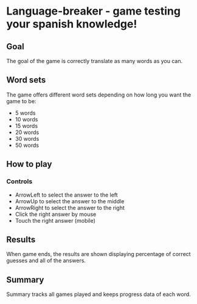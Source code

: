 <h1>
Language-breaker - game testing your spanish knowledge!
</h1>
 <h2>
   Goal
 </h2>
 <p>
   The goal of the game is correctly translate as many words as you can. 
 <p>
<h2>
  Word sets
</h2>
<p>
  The game offers different word sets depending on how long you want the game to be:
</p>
  <ul>
    <li>5 words</li>
    <li>10 words</li>
    <li>15 words</li>
    <li>20 words</li>
    <li>30 words</li>
    <li>50 words</li>
  </ul>

<h2>How to play</h2>
<h3>Controls</h3>
<p>
  <ul>
    <li>ArrowLeft to select the answer to the left</li>
    <li>ArrowUp to select the answer to the middle</li>
    <li>ArrowRight to select the answer to the right</li>
    <li>Click the right answer by mouse</li>
    <li>Touch the right answer (mobile)</li>
  </ul>
</p>

<h2>
  Results
</h2>
<p>
  When game ends, the results are shown displaying percentage of correct guesses and all of the answers.
</p>
<h2>
  Summary
</h2>
<p>
  Summary tracks all games played and keeps progress data of each word. 
</p>

